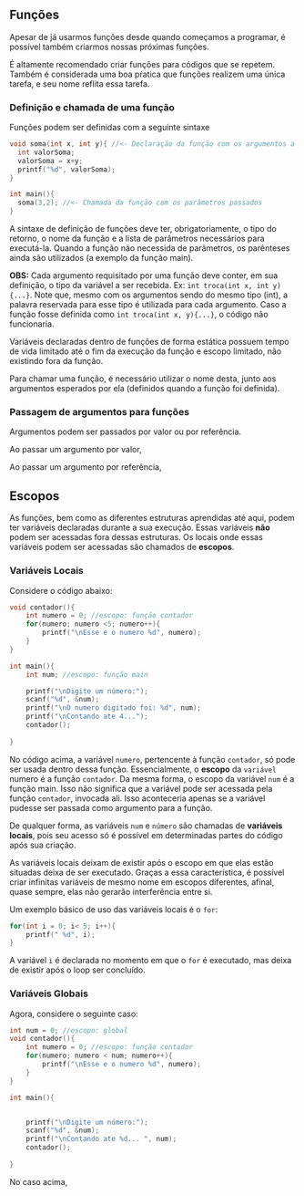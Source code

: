 ## Funções

Apesar de já usarmos funções desde quando começamos a programar, é possível também criarmos nossas próximas funções.

É altamente recomendado criar funções para códigos que se repetem. Também é considerada uma boa pŕatica que funções realizem uma única tarefa, e seu nome reflita essa tarefa.
### Definição e chamada de uma função

Funções podem ser definidas com a seguinte sintaxe

```c
void soma(int x, int y){ //<- Declaração da função com os argumentos a serem manipulados
  int valorSoma;
  valorSoma = x+y;
  printf("%d", valorSoma);
}

int main(){
  soma(3,2); //<- Chamada da função com os parâmetros passados
}
```

A sintaxe de definição de funções deve ter, obrigatoriamente, o tipo do retorno, o nome da função e a lista de parâmetros necessários para executá-la.
Quando a função não necessida de parâmetros, os parênteses ainda são utilizados (a exemplo da função main).

**OBS:** Cada argumento requisitado por uma função deve conter, em sua definição, o tipo da variável a ser recebida. Ex: ```int troca(int x, int y){...}```. Note que, mesmo com os argumentos sendo do mesmo tipo (int), a palavra reservada para esse tipo é utilizada para cada argumento. Caso a função fosse definida como ```int troca(int x, y){...}```, o código não funcionaria.

Variáveis declaradas dentro de funções de forma estática possuem tempo de vida limitado até o fim da execução da função e escopo limitado, não existindo fora da função.

Para chamar uma função, é necessário utilizar o nome desta, junto aos argumentos esperados por ela (definidos quando a função foi definida).

### Passagem de argumentos para funções

Argumentos podem ser passados por valor ou por referência.

Ao passar um argumento por valor,

Ao passar um argumento por referência,

## Escopos

As funções, bem como as diferentes estruturas aprendidas até aqui, podem ter variáveis declaradas durante a sua execução. Essas variáveis **não** podem ser acessadas fora dessas estruturas. Os locais onde essas variáveis podem ser acessadas são chamados de **escopos**.

### Variáveis Locais

Considere o código abaixo:

```C
void contador(){
	int numero = 0; //escopo: função contador
	for(numero; numero <5; numero++){
		printf("\nEsse e o numero %d", numero);
	}
}

int main(){
	int num; //escopo: função main

	printf("\nDigite um número:");
	scanf("%d", &num);
	printf("\nO numero digitado foi: %d", num);
	printf("\nContando ate 4...");
	contador();
	
}
```

No código acima, a variável ```numero```, pertencente à função `contador`, só pode ser usada dentro dessa função. Essencialmente, o **escopo** da `variável` numero é a função `contador`. 
Da mesma forma, o escopo da variável `num` é a função main. Isso não significa que a variável pode ser acessada pela função `contador`, invocada ali. Isso aconteceria apenas se a variável pudesse ser passada como argumento para a função. 

De qualquer forma, as variáveis `num` e `número` são chamadas de **variáveis locais**, pois seu acesso só é possível em determinadas partes do código após sua criação.

As variáveis locais deixam de existir após o escopo em que elas estão situadas deixa de ser executado. Graças a essa característica, é possível criar infinitas variáveis de mesmo nome em escopos diferentes, afinal, quase sempre, elas não gerarão interferência entre si.

Um exemplo básico de uso das variáveis locais é o `for`:
```C
for(int i = 0; i< 5; i++){
	printf(" %d", i);
}
```

A variável `i` é declarada no momento em que o `for` é executado, mas deixa de existir após o loop ser concluído.
### Variáveis Globais

Agora, considere o seguinte caso:

```c
int num = 0; //escopo: global
void contador(){
	int numero = 0; //escopo: função contador
	for(numero; numero < num; numero++){
		printf("\nEsse e o numero %d", numero);
	}
}

int main(){


	printf("\nDigite um número:");
	scanf("%d", &num);
	printf("\nContando ate %d... ", num);
	contador();
	
}
```

No caso acima,